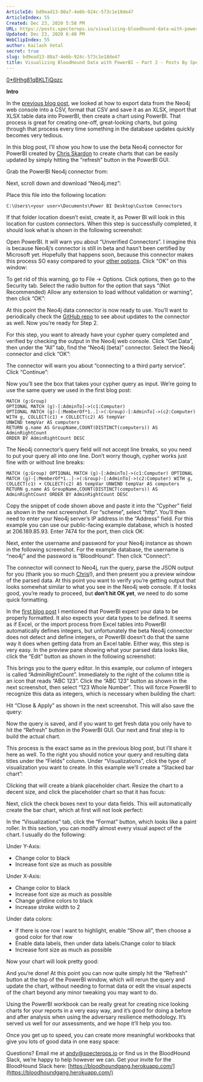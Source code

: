 ```yaml
---
ArticleId: bd9ead13-80a7-4e6b-924c-573c1e18de47
ArticleIndex: 55
Created: Dec 23, 2020 5:58 PM
URL: https://posts.specterops.io/visualizing-bloodhound-data-with-powerbi-part-2-3e1c521fb7ae
Updated: Dec 23, 2020 6:40 PM
WebClipIndex: 55
author: Kailash Vetal
secret: true
slug: bd9ead13-80a7-4e6b-924c-573c1e18de47
title: Visualizing BloodHound Data with PowerBI — Part 2 - Posts By SpecterOps Team Members
---
```

[0*6Hhg81qBKLTiQqzc](55%203cc6736d2abe43e9ab8506a2828ff833/06Hhg81qBKLTiQqzc)

**Intro**

In the [previous blog post](https://posts.specterops.io/visualizing-bloodhound-data-with-powerbi-part-1-ba8ea4908422), we looked at how to export data from the Neo4j web console into a CSV, format that CSV and save it as an XLSX, import that XLSX table data into PowerBI, then create a chart using PowerBI. That process is great for creating one-off, great-looking charts, but going through that process every time something in the database updates quickly becomes very tedious.

In this blog post, I’ll show you how to use the beta Neo4j connector for PowerBI created by [Chris Skardon](https://twitter.com/CSkardon) to create charts that can be easily updated by simply hitting the “refresh” button in the PowerBI GUI.

Grab the PowerBI Neo4j connector from:

Next, scroll down and download “Neo4j.mez”:

Place this file into the following location:

```
C:\Users\<your user>\Documents\Power BI Desktop\Custom Connectors
```

If that folder location doesn’t exist, create it, as Power BI will look in this location for custom connectors. When this step is successfully completed, it should look what is shown in the following screenshot:

Open PowerBI. It will warn you about “Unverified Connectors”. I imagine this is because Neo4j’s connector is still in beta and hasn’t been certified by Microsoft yet. Hopefully that happens soon, because this connector makes this process SO easy compared to your [other options](https://xclave.co.uk/2017/06/22/using-powerbi-with-neo4j/). Click “OK” on this window:

To get rid of this warning, go to File -> Options. Click options, then go to the Security tab. Select the radio button for the option that says “(Not Recommended) Allow any extension to load without validation or warning”, then click “OK”:

At this point the Neo4j data connector is now ready to use. You’ll want to periodically check the [GitHub repo](https://github.com/cskardon/Neo4jDataConnectorForPowerBi) to see about updates to the connector as well. Now you’re ready for Step 2.

For this step, you want to already have your cypher query completed and verified by checking the output in the Neo4j web console. Click “Get Data”, then under the “All” tab, find the “Neo4j (beta)” connector. Select the Neo4j connector and click “OK”:

The connector will warn you about “connecting to a third party service”. Click “Continue”:

Now you’ll see the box that takes your cypher query as input. We’re going to use the same query we used in the first blog post:

```
MATCH (g:Group)
OPTIONAL MATCH (g)-[:AdminTo]->(c1:Computer)
OPTIONAL MATCH (g)-[:MemberOf*1..]->(:Group)-[:AdminTo]->(c2:Computer)
WITH g, COLLECT(c1) + COLLECT(c2) AS tempVar
UNWIND tempVar AS computers
RETURN g.name AS GroupName,COUNT(DISTINCT(computers)) AS AdminRightCount
ORDER BY AdminRightCount DESC
```

The Neo4j connector’s query field will not accept line breaks, so you need to put your query all into one line. Don’t worry though, cypher works just fine with or without line breaks:

```
MATCH (g:Group) OPTIONAL MATCH (g)-[:AdminTo]->(c1:Computer) OPTIONAL MATCH (g)-[:MemberOf*1..]->(:Group)-[:AdminTo]->(c2:Computer) WITH g, COLLECT(c1) + COLLECT(c2) AS tempVar UNWIND tempVar AS computers RETURN g.name AS GroupName,COUNT(DISTINCT(computers)) AS AdminRightCount ORDER BY AdminRightCount DESC
```

Copy the snippet of code shown above and paste it into the “Cypher” field as shown in the next screenshot. For “scheme”, select “http”. You’ll then need to enter your Neo4j server’s IP address in the “Address” field. For this example you can use our public-facing example database, which is hosted at 206.189.85.93. Enter 7474 for the port, then click OK:

Next, enter the username and password for your Neo4j instance as shown in the following screenshot. For the example database, the username is “neo4j” and the password is “BloodHound”. Then click “Connect”:

The connector will connect to Neo4j, run the query, parse the JSON output for you (thank you so much [Chris](https://twitter.com/CSkardon)!), and then present you a preview window of the parsed data. At this point you want to verify you’re getting output that looks somewhat similar to what you see in the Neo4j web console. If it looks good, you’re ready to proceed, but **don’t hit OK yet**, we need to do some quick formatting.

In the [first blog post](https://posts.specterops.io/visualizing-bloodhound-data-with-powerbi-part-1-ba8ea4908422) I mentioned that PowerBI expect your data to be properly formatted. It also expects your data types to be defined. It seems as if Excel, or the import process from Excel tables into PowerBI automatically defines integers, but unfortunately the beta Neo4j connector does not detect and define integers, or PowerBI doesn’t do that the same way it does when getting data from an Excel table. Either way, this step is very easy. In the preview pane showing what your parsed data looks like, click the “Edit” button as shown in the following screenshot:

This brings you to the query editor. In this example, our column of integers is called “AdminRightCount”. Immediately to the right of the column title is an icon that reads “ABC 123”. Click the “ABC 123” button as shown in the next screenshot, then select “123 Whole Number”. This will force PowerBI to recognize this data as integers, which is necessary when building the chart:

Hit “Close & Apply” as shown in the next screenshot. This will also save the query:

Now the query is saved, and if you want to get fresh data you only have to hit the “Refresh” button in the PowerBI GUI. Our next and final step is to build the actual chart.

This process is the exact same as in the previous blog post, but I’ll share it here as well. To the right you should notice your query and resulting data titles under the “Fields” column. Under “Visualizations”, click the type of visualization you want to create. In this example we’ll create a “Stacked bar chart”:

Clicking that will create a blank placeholder chart. Resize the chart to a decent size, and click the placeholder chart so that it has focus:

Next, click the check boxes next to your data fields. This will automatically create the bar chart, which at first will not look perfect:

In the “Visualizations” tab, click the “Format” button, which looks like a paint roller. In this section, you can modify almost every visual aspect of the chart. I usually do the following:

Under Y-Axis:

- Change color to black
- Increase font size as much as possible

Under X-Axis:

- Change color to black
- Increase font size as much as possible
- Change gridline colors to black
- Increase stroke width to 2

Under data colors:

- If there is one row I want to highlight, enable “Show all”, then choose a good color for that row
- Enable data labels, then under data labels:Change color to black
- Increase font size as much as possible

Now your chart will look pretty good:

And you’re done! At this point you can now quite simply hit the “Refresh” button at the top of the PowerBI window, which will rerun the query and update the chart, without needing to format data or edit the visual aspects of the chart beyond any minor tweaking you may want to do.

Using the PowerBI workbook can be really great for creating nice looking charts for your reports in a very easy way, and it’s good for doing a before and after analysis when using the adversary resilience methodology. It’s served us well for our assessments, and we hope it’ll help you too.

Once you get up to speed, you can create more meaningful workbooks that give you lots of good data in one easy space:

Questions? Email me at [andy@specterops.io](mailto:andy@specterops.io) or find us in the BloodHound Slack, we’re happy to help however we can. Get your invite for the BloodHound Slack here: [https://bloodhoundgang.herokuapp.com/](https://bloodhoundgang.herokuapp.com/)
